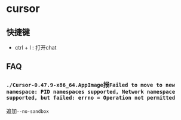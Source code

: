 # cursor
## 快捷键
- ctrl + l : 打开chat

## FAQ
### `./Cursor-0.47.9-x86_64.AppImage`报`Failed to move to new namespace: PID namespaces supported, Network namespace supported, but failed: errno = Operation not permitted`
追加`--no-sandbox`